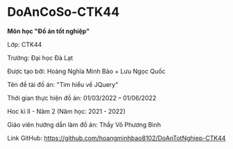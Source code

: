 # DoAnCoSo-CTK44

<strong>Môn học "Đồ án tốt nghiệp"</strong>

Lớp: CTK44

Trường: Đại học Đà Lạt

Được tạo bởi: Hoàng Nghĩa Minh Bảo + Lưu Ngọc Quốc

Tên đề tài đồ án: "Tìm hiểu về JQuery"

Thời gian thực hiện đồ án: 01/03/2022 – 01/06/2022

Hoc kì II - Năm 2 (Năm học: 2021 - 2022)

Giáo viên hướng dẫn làm đồ án: Thầy Võ Phương Bình

Link GitHub: https://github.com/hoangminhbao8102/DoAnTotNghiep-CTK44
